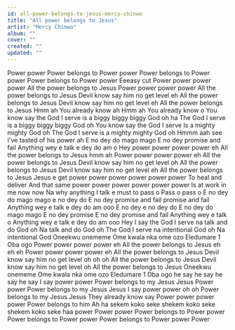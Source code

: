 ```yaml
---
id: all-power-belongs-to-jesus-mercy-chinwo
title: "All power belongs to Jesus"
artist: "Mercy Chinwo"
album: ""
cover: ""
created: ""
updated: ""
---
```


Power power
Power belongs to
Power power
Power belongs to
Power power
Power belongs to
Power power
Eeeasy cut
Power power power power
All the power belongs to Jesus
Power power power power
All the power belongs to Jesus
Devil know say him no get level eh
All the power belongs to Jesus
Devil know say him no get level eh
All the power belongs to Jesus
Hmm ah
You already know ah
Hmm ah
You already know o
You know say the God I serve is a biggy biggy biggy God oh ha
The God I serve is a biggy biggy biggy God oh
You know say the God I serve Is a mighty mighty God oh
The God I serve is a mighty mighty God oh
Hmmm aah see I've tasted of his power ah
E no dey do mago mago
E no dey promise and fail
Anything wey e talk e dey do am o
Hey power power power power eh
All the power belongs to Jesus hmm ah
Power power power power eh
All the power belongs to Jesus
Devil know say him no get level oh
All the power belongs to Jesus
Devil know say him no get level eh
All the power belongs to Jesus
Jesus e get power power power power power power
To heal and deliver
And that same power power power power power power
Is at work in me now now
Na why anything I talk e must to pass o
Pass o pass o
E no dey do mago mago e no dey do
E no dey promise and fail promise and fail
Anything wey e talk e dey do am ooo
E no dey e no dey do
E no dey do mago mago
E no dey promise
E no dey promise and fail
Anything wey e talk o
Anything wey e talk e dey do am ooo
Hey I say the God I serve na talk and do God oh
Na talk and do God oh
The God I serve na intentional God oh
Na intentional God
Oneekwu onememe
Ome kwala nka ome ozo
Eledumare 1 Oba ogo
Power power power power eh
All the power belongs to Jesus eh eh eh
Power power power power eh
All the power belongs to Jesus
Devil know say him no get level oh oh oh
All the power belongs to Jesus
Devil know say him no get level oh
All the power belongs to Jesus
Oneekwu onememe
Ome kwala nka ome ozo
Eledumare 1 Oba ogo he say he say he say he say
I say power power
Power belongs to my Jesus Jesus
Power power
Power belongs to my Jesus Jesus
I say power power oh oh
Power belongs to my Jesus Jesus
They already know say
Power power power power
Power belongs to him
Ah ha sekem koko seke shekem koko seke shekem koko seke haa power
Power power
Power belongs to
Power power
Power belongs to
Power power
Power belongs to
Power power
Power